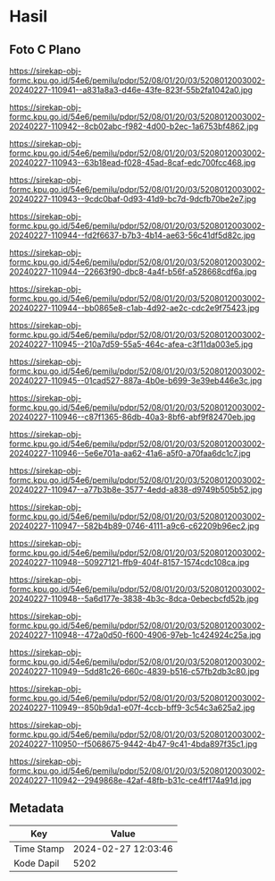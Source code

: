 # Hasil

## Foto C Plano

https://sirekap-obj-formc.kpu.go.id/54e6/pemilu/pdpr/52/08/01/20/03/5208012003002-20240227-110941--a831a8a3-d46e-43fe-823f-55b2fa1042a0.jpg

https://sirekap-obj-formc.kpu.go.id/54e6/pemilu/pdpr/52/08/01/20/03/5208012003002-20240227-110942--8cb02abc-f982-4d00-b2ec-1a6753bf4862.jpg

https://sirekap-obj-formc.kpu.go.id/54e6/pemilu/pdpr/52/08/01/20/03/5208012003002-20240227-110943--63b18ead-f028-45ad-8caf-edc700fcc468.jpg

https://sirekap-obj-formc.kpu.go.id/54e6/pemilu/pdpr/52/08/01/20/03/5208012003002-20240227-110943--9cdc0baf-0d93-41d9-bc7d-9dcfb70be2e7.jpg

https://sirekap-obj-formc.kpu.go.id/54e6/pemilu/pdpr/52/08/01/20/03/5208012003002-20240227-110944--fd2f6637-b7b3-4b14-ae63-56c41df5d82c.jpg

https://sirekap-obj-formc.kpu.go.id/54e6/pemilu/pdpr/52/08/01/20/03/5208012003002-20240227-110944--22663f90-dbc8-4a4f-b56f-a528668cdf6a.jpg

https://sirekap-obj-formc.kpu.go.id/54e6/pemilu/pdpr/52/08/01/20/03/5208012003002-20240227-110944--bb0865e8-c1ab-4d92-ae2c-cdc2e9f75423.jpg

https://sirekap-obj-formc.kpu.go.id/54e6/pemilu/pdpr/52/08/01/20/03/5208012003002-20240227-110945--210a7d59-55a5-464c-afea-c3f11da003e5.jpg

https://sirekap-obj-formc.kpu.go.id/54e6/pemilu/pdpr/52/08/01/20/03/5208012003002-20240227-110945--01cad527-887a-4b0e-b699-3e39eb446e3c.jpg

https://sirekap-obj-formc.kpu.go.id/54e6/pemilu/pdpr/52/08/01/20/03/5208012003002-20240227-110946--c87f1365-86db-40a3-8bf6-abf9f82470eb.jpg

https://sirekap-obj-formc.kpu.go.id/54e6/pemilu/pdpr/52/08/01/20/03/5208012003002-20240227-110946--5e6e701a-aa62-41a6-a5f0-a70faa6dc1c7.jpg

https://sirekap-obj-formc.kpu.go.id/54e6/pemilu/pdpr/52/08/01/20/03/5208012003002-20240227-110947--a77b3b8e-3577-4edd-a838-d9749b505b52.jpg

https://sirekap-obj-formc.kpu.go.id/54e6/pemilu/pdpr/52/08/01/20/03/5208012003002-20240227-110947--582b4b89-0746-4111-a9c6-c62209b96ec2.jpg

https://sirekap-obj-formc.kpu.go.id/54e6/pemilu/pdpr/52/08/01/20/03/5208012003002-20240227-110948--50927121-ffb9-404f-8157-1574cdc108ca.jpg

https://sirekap-obj-formc.kpu.go.id/54e6/pemilu/pdpr/52/08/01/20/03/5208012003002-20240227-110948--5a6d177e-3838-4b3c-8dca-0ebecbcfd52b.jpg

https://sirekap-obj-formc.kpu.go.id/54e6/pemilu/pdpr/52/08/01/20/03/5208012003002-20240227-110948--472a0d50-f600-4906-97eb-1c424924c25a.jpg

https://sirekap-obj-formc.kpu.go.id/54e6/pemilu/pdpr/52/08/01/20/03/5208012003002-20240227-110949--5dd81c26-660c-4839-b516-c57fb2db3c80.jpg

https://sirekap-obj-formc.kpu.go.id/54e6/pemilu/pdpr/52/08/01/20/03/5208012003002-20240227-110949--850b9da1-e07f-4ccb-bff9-3c54c3a625a2.jpg

https://sirekap-obj-formc.kpu.go.id/54e6/pemilu/pdpr/52/08/01/20/03/5208012003002-20240227-110950--f5068675-9442-4b47-9c41-4bda897f35c1.jpg

https://sirekap-obj-formc.kpu.go.id/54e6/pemilu/pdpr/52/08/01/20/03/5208012003002-20240227-110942--2949868e-42af-48fb-b31c-ce4ff174a91d.jpg


## Metadata

| Key        | Value               |
| ---------- | ------------------- |
| Time Stamp | 2024-02-27 12:03:46 |
| Kode Dapil | 5202                |



